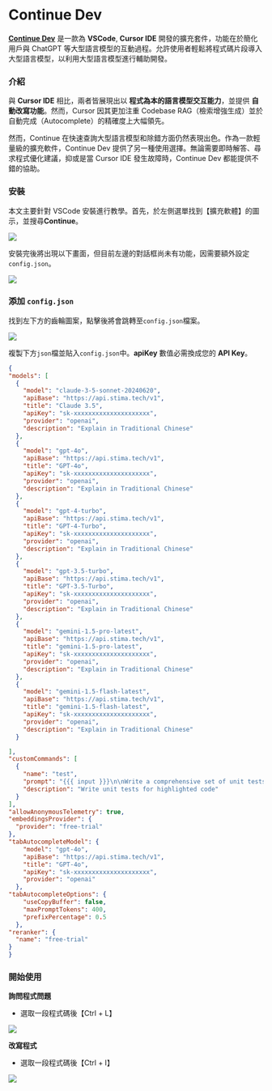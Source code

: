 # Continue Dev

[**Continue Dev**](https://www.continue.dev/) 是一款為 **VSCode**, **Cursor IDE** 開發的擴充套件，功能在於簡化用戶與 ChatGPT 等大型語言模型的互動過程。允許使用者輕鬆將程式碼片段導入大型語言模型，以利用大型語言模型進行輔助開發。

### 介紹

與 **Cursor IDE** 相比，兩者皆展現出以 **程式為本的語言模型交互能力**，並提供 **自動改寫功能**。然而，Cursor 因其更加注重 Codebase RAG（檢索增強生成）並於自動完成（Autocomplete）的精確度上大幅領先。

然而，Continue 在快速查詢大型語言模型和除錯方面仍然表現出色。作為一款輕量級的擴充軟件，Continue Dev 提供了另一種使用選擇。無論需要即時解答、尋求程式優化建議，抑或是當 Cursor IDE 發生故障時，Continue Dev 都能提供不錯的協助。

### 安裝

本文主要針對 VSCode 安裝進行教學。首先，於左側選單找到【擴充軟體】的圖示，並搜尋**Continue**。

![](https://hackmd.io/_uploads/HJ_E-najC.jpg)

安裝完後將出現以下畫面，但目前左邊的對話框尚未有功能，因需要額外設定 `config.json`。

![](https://hackmd.io/_uploads/SyRkfh6j0.jpg)

### 添加 `config.json`

找到左下方的齒輪圖案，點擊後將會跳轉至`config.json`檔案。

![](https://hackmd.io/_uploads/HkxMqpYM3A.png)

複製下方`json`檔並貼入`config.json`中。**apiKey** 數值必需換成您的 **API Key**。

```json
{
"models": [
  {
    "model": "claude-3-5-sonnet-20240620",
    "apiBase": "https://api.stima.tech/v1",
    "title": "Claude 3.5",
    "apiKey": "sk-xxxxxxxxxxxxxxxxxxxxx",
    "provider": "openai",
    "description": "Explain in Traditional Chinese"
  },
  {
    "model": "gpt-4o",
    "apiBase": "https://api.stima.tech/v1",
    "title": "GPT-4o",
    "apiKey": "sk-xxxxxxxxxxxxxxxxxxxxx",
    "provider": "openai",
    "description": "Explain in Traditional Chinese"
  },
  {
    "model": "gpt-4-turbo",
    "apiBase": "https://api.stima.tech/v1",
    "title": "GPT-4-Turbo",
    "apiKey": "sk-xxxxxxxxxxxxxxxxxxxxx",
    "provider": "openai",
    "description": "Explain in Traditional Chinese"
  },
  {
    "model": "gpt-3.5-turbo",
    "apiBase": "https://api.stima.tech/v1",
    "title": "GPT-3.5-Turbo",
    "apiKey": "sk-xxxxxxxxxxxxxxxxxxxxx",
    "provider": "openai",
    "description": "Explain in Traditional Chinese"
  },
  {
    "model": "gemini-1.5-pro-latest",
    "apiBase": "https://api.stima.tech/v1",
    "title": "gemini-1.5-pro-latest",
    "apiKey": "sk-xxxxxxxxxxxxxxxxxxxxx",
    "provider": "openai",
    "description": "Explain in Traditional Chinese"
  },
  {
    "model": "gemini-1.5-flash-latest",
    "apiBase": "https://api.stima.tech/v1",
    "title": "gemini-1.5-flash-latest",
    "apiKey": "sk-xxxxxxxxxxxxxxxxxxxxx",
    "provider": "openai",
    "description": "Explain in Traditional Chinese"
  }

],
"customCommands": [
  {
    "name": "test",
    "prompt": "{{{ input }}}\n\nWrite a comprehensive set of unit tests for the selected code. It should setup, run tests that check for correctness including important edge cases, and teardown. Ensure that the tests are complete and sophisticated. Give the tests just as chat output, don't edit any file.",
    "description": "Write unit tests for highlighted code"
  }
],
"allowAnonymousTelemetry": true,
"embeddingsProvider": {
  "provider": "free-trial"
},
"tabAutocompleteModel": {
    "model": "gpt-4o",
    "apiBase": "https://api.stima.tech/v1",
    "title": "GPT-4o",
    "apiKey": "sk-xxxxxxxxxxxxxxxxxxxxx",
    "provider": "openai"
  },
"tabAutocompleteOptions": {
    "useCopyBuffer": false,
    "maxPromptTokens": 400,
    "prefixPercentage": 0.5
  },
"reranker": {
  "name": "free-trial"
}
}

```

### 開始使用

**詢問程式問題**

- 選取一段程式碼後【Ctrl + L】

![](https://hackmd.io/_uploads/r1zYS2TiR.png)

**改寫程式**

- 選取一段程式碼後【Ctrl + I】

![](https://hackmd.io/_uploads/HJozI3aoR.png)